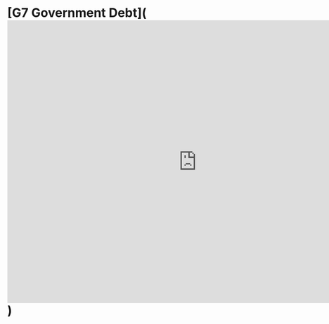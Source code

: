 # [G7 Government Debt](<iframe src="https://data.oecd.org/chart/6S2H" width="860" height="645" style="border: 0" mozallowfullscreen="true" webkitallowfullscreen="true" allowfullscreen="true"><a href="https://data.oecd.org/chart/6S2H" target="_blank">OECD Chart: General government debt, Total, % of GDP, Annual, 2021</a></iframe>) 
